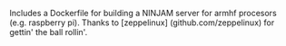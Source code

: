 Includes a Dockerfile for building a NINJAM server for armhf procesors (e.g. raspberry pi). Thanks to [zeppelinux] (github.com/zeppelinux) for gettin' the ball rollin'.
